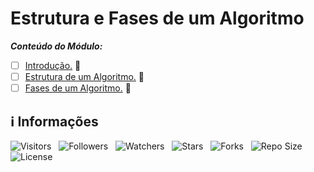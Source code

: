 <!-- Título -->
# Estrutura e Fases de um Algoritmo

***Conteúdo do Módulo:***

* [ ] [Introdução.](https://github.com/Devsgeekenrd/cla-int-est-fas-alg-log-par-pro-com-bas) &#128679;
* [ ] [Estrutura de um Algoritmo.](https://github.com/Devsgeeknerd/cla-est-alg-est-fas-alg-log-par-pro-com-bas) &#128679;
* [ ] [Fases de um Algoritmo.](https://github.com/Devsgeeknerd/cla-fas-alg-est-fas-alg-log-par-pro-com-bas) &#128679;

<!-- Information -->
## &#8505; Informações

![Visitors](https://api.visitorbadge.io/api/visitors?path=Devsgeeknerd%2Fmod-est-fas-alg-log-par-pro-com-bas&label=Visitantes&labelColor=%23f9e64f&countColor=%23008000&style=plastic "Total de Visitas")
&nbsp;
![Followers](https://img.shields.io/github/followers/Devsgeeknerd?style=p&label=Seguidores&labelColor=f9e64f&color=008000 "Total de Seguidores")
&nbsp;
![Watchers](https://img.shields.io/github/watchers/Devsgeeknerd/mod-est-fas-alg-log-par-pro-com-bas?style=p&label=Observadores&labelColor=f9e64f&color=008000 "Total de Observadores")
&nbsp;
![Stars](https://img.shields.io/github/stars/Devsgeeknerd/mod-est-fas-alg-log-par-pro-com-bas?style=p&label=Estrelas&labelColor=f9e64f&color=008000 "Total de Estrelas")
&nbsp;
![Forks](https://img.shields.io/github/forks/Devsgeeknerd/mod-est-fas-alg-log-par-pro-com-bas?style=p&label=Bifurcações&labelColor=f9e64f&color=008000 "Total de Bifurcações")
&nbsp;
![Repo Size](https://img.shields.io/github/repo-size/Devsgeeknerd/mod-est-fas-alg-log-par-pro-com-bas?style=p&label=Tamanho&labelColor=f9e64f&color=008000& "Tamanho do Repositório")
&nbsp;
![License](https://img.shields.io/github/license/Devsgeeknerd/mod-est-fas-alg-log-par-pro-com-bas?style=p&label=Licença&labelColor=f9e64f&color=008000 "Licença do Repositório")
